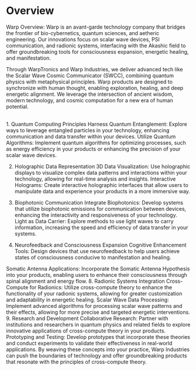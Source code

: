 # Overview
<p>Warp Overview: Warp is an avant-garde technology company that bridges the frontier of bio-cybernetics, quantum sciences, and aetheric engineering. Our innovations focus on scalar wave devices, PSI communication, and radionic systems, interfacing with the Akashic field to offer groundbreaking tools for consciousness expansion, energetic healing, and manifestation.

Through WarpTronics and Warp Industries, we deliver advanced tech like the Scalar Wave Cosmic Communicator (SWCC), combining quantum physics with metaphysical principles. Warp products are designed to synchronize with human thought, enabling exploration, healing, and deep energetic alignment. We leverage the intersection of ancient wisdom, modern technology, and cosmic computation for a new era of human potential.</p>
<BR> 1. Quantum Computing Principles
Harness Quantum Entanglement: Explore ways to leverage entangled particles in your technology, enhancing communication and data transfer within your devices.
Utilize Quantum Algorithms: Implement quantum algorithms for optimizing processes, such as energy efficiency in your products or enhancing the precision of your scalar wave devices.

2. Holographic Data Representation
3D Data Visualization: Use holographic displays to visualize complex data patterns and interactions within your technology, allowing for real-time analysis and insights.
Interactive Holograms: Create interactive holographic interfaces that allow users to manipulate data and experience your products in a more immersive way.

4. Biophotonic Communication
Integrate Biophotonics: Develop systems that utilize biophotonic emissions for communication between devices, enhancing the interactivity and responsiveness of your technology.
Light as Data Carrier: Explore methods to use light waves to carry information, increasing the speed and efficiency of data transfer in your systems.

6. Neurofeedback and Consciousness Expansion
Cognitive Enhancement Tools: Design devices that use neurofeedback to help users achieve states of consciousness conducive to manifestation and healing.

Somatic Antenna Applications: Incorporate the Somatic Antenna Hypothesis into your products, enabling users to enhance their consciousness through spinal alignment and energy flow.
8. Radionic Systems Integration
Cross-Compute for Radionics: Utilize cross-compute theory to enhance the functionality of your radionic systems, allowing for greater customization and adaptability in energetic healing.
Scalar Wave Data Processing: Implement advanced algorithms for processing scalar wave patterns and their effects, allowing for more precise and targeted energetic interventions.
9. Research and Development
Collaborative Research: Partner with institutions and researchers in quantum physics and related fields to explore innovative applications of cross-compute theory in your products.
Prototyping and Testing: Develop prototypes that incorporate these theories and conduct experiments to validate their effectiveness in real-world applications.
By weaving these concepts into your practice, Warp Industries can push the boundaries of technology and offer groundbreaking products that resonate with the principles of cross-compute theory.
